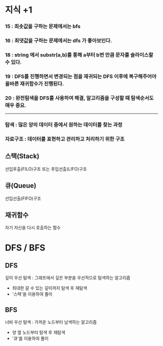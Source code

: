 # 지식 +1
### 15 : 최솟값을 구하는 문제에서는 bfs
### 16 : 최댓값을 구하는 문제에서는 dfs 가 좋아보인다.
### 18 : string 에서 substr(a,b)를 통해 a부터 b번 만큼 문자를 슬라이스할 수 있다.
### 19 : DFS를 진행하면서 변경되는 점을 재귀되는 DFS 이후에 복구해주어야 올바른 재귀함수가 진행된다.
### 20 : 완전탐색을 DFS를 사용하여 해결, 알고리즘을 구성할 때 탐색순서도 매우 중요.



---------------

### 탐색 : 많은 양의 데이터 중에서 원하는 데이터를 찾는 과정
### 자료구조 : 데이터를 표현하고 관리하고 처리하기 위한 구조

## 스택(Stack) 
선입후출(FILO)구조 또는 후입선출(LIFO)구조
## 큐(Queue) 
선입선출(FIFO)구조

## 재귀함수  
자기 자신을 다시 호출하는 함수


# DFS / BFS

## DFS
깊이 우선 탐색 : 그래프에서 깊은 부분을 우선적으로 탐색하는 알고리즘
* 최대한 갈 수 있는 깊이까지 탐색 후 재탐색
* '스택'을 이용하여 풀이


## BFS
너비 우선 탐색 : 가까운 노드부터 남색하는 알고리즘
* 양 옆 노드부터 탐색 후 재탐색
* '큐'를 이용하여 풀이



